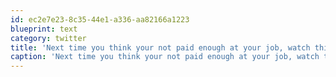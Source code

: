 ```yaml
---
id: ec2e7e23-8c35-44e1-a336-aa82166a1223
blueprint: text
category: twitter
title: 'Next time you think your not paid enough at your job, watch this. This hero does this for free youtube.com/watch?v=7Pw-2y…'
caption: 'Next time you think your not paid enough at your job, watch this. This hero does this for free <a href="http://www.youtube.com/watch?v=7Pw-2yMC5BE&amp;t=050s" title="http://www.youtube.com/watch?v=7Pw-2yMC5BE&amp;t=050s" class="link link_untco">youtube.com/watch?v=7Pw-2y…</a>'
---
```

